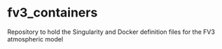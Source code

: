 # fv3_containers
Repository to hold the Singularity and Docker definition files for the FV3 atmospheric model
